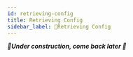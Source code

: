 ```yaml
---
id: retrieving-config
title: Retrieving Config
sidebar_label: 🚧Retrieving Config
---
```


_**🚧Under construction, come back later 🚧**_

<!--
- Config is something that doesn't change often. Don't abuse to retrieve something from S3 or SSM!
- If you don't like the conversion, maybe use LACONIA_CONFIG_mySecret instead of LACONIA_CONFIG_MY_SECRET ? (not tested)
-->
